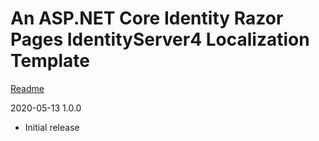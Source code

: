 # An ASP.NET Core Identity Razor Pages IdentityServer4 Localization Template

[Readme](https://github.com/alekseyaz/AspNetCoreIdentityLocalizationTemplate/blob/master/README.md) 

2020-05-13 1.0.0
- Initial release

